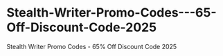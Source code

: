 # Stealth-Writer-Promo-Codes---65-Off-Discount-Code-2025
Stealth Writer Promo Codes - 65% Off Discount Code  2025
